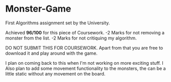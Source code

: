# Monster-Game
First Algorithms assignment set by the University.

Achieved **96/100** for this piece of Coursework.
-2 Marks for not removing a monster from the list.
-2 Marks for not critiquing my algorithm.

DO NOT SUBMIT THIS FOR COURSEWORK.
Apart from that you are free to download it and play around with the game.

I plan on coming back to this when I'm not working on more exciting stuff. I Also plan to add some movement functionality to the monsters, the can be a little static without any movement on the board.
